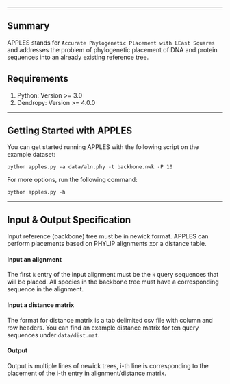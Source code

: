 ------------------------------------
Summary
------------------------------------
APPLES stands for `Accurate Phylogenetic Placement with LEast Squares` and addresses the problem of phylogenetic placement of DNA and protein sequences into an already existing reference tree.

Requirements
-------------------
1. Python: Version >= 3.0
2. Dendropy: Version >= 4.0.0

---------------------------------------------
Getting Started with APPLES
---------------------------------------------
You can get started running APPLES with the following script on the example dataset:

`python apples.py -a data/aln.phy -t backbone.nwk -P 10`

For more options, run the following command:

`python apples.py -h`

---------------------------------------------
Input & Output Specification
---------------------------------------------

Input reference (backbone) tree must be in newick format. APPLES can perform placements based on PHYLIP alignments xor a distance table.
#### Input an alignment 
The first `k` entry of the input alignment must be the `k` query sequences that will be placed. All species in the backbone tree must have a corresponding sequence in the alignment.

#### Input a distance matrix
The format for distance matrix is a tab delimited csv file with column and row headers. You can find an example distance matrix for ten query sequences under `data/dist.mat`.

#### Output
Output is multiple lines of newick trees, i-th line is corresponding to the placement of the i-th entry in alignment/distance matrix.